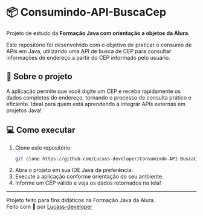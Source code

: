 # 📦 Consumindo-API-BuscaCep

Projeto de estudo da **Formação Java com orientação a objetos da Alura**.

Este repositório foi desenvolvido com o objetivo de praticar o consumo de APIs em Java, utilizando uma API de busca de CEP para consultar informações de endereço a partir do CEP informado pelo usuário.

## 🚀 Sobre o projeto

A aplicação permite que você digite um CEP e receba rapidamente os dados completos do endereço, tornando o processo de consulta prático e eficiente. Ideal para quem está aprendendo a integrar APIs externas em projetos Java!


## 💻 Como executar

1. Clone este repositório:
    ```bash
    git clone https://github.com/Lucass-developer/Consumindo-API-BuscaCep.git
    ```
2. Abra o projeto em sua IDE Java de preferência.
3. Execute a aplicação conforme orientação do seu ambiente.
4. Informe um CEP válido e veja os dados retornados na tela!

---

Projeto feito para fins didáticos na Formação Java da Alura.<br>
Feito com 💙 por [Lucass-developer](https://github.com/Lucass-developer)
